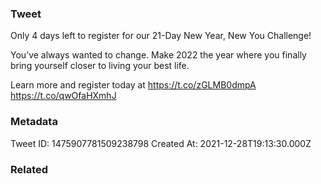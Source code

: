 ### Tweet
Only 4 days left to register for our 21-Day New Year, New You Challenge!

You’ve always wanted to change. Make 2022 the year where you finally bring yourself closer to living your best life.

Learn more and register today at https://t.co/zGLMB0dmpA https://t.co/qwOfaHXmhJ

### Metadata
Tweet ID: 1475907781509238798
Created At: 2021-12-28T19:13:30.000Z

### Related

